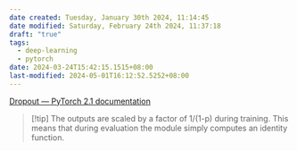 ```yaml
---
date created: Tuesday, January 30th 2024, 11:14:45
date modified: Saturday, February 24th 2024, 11:37:18
draft: "true"
tags:
  - deep-learning
  - pytorch
date: 2024-03-24T15:42:15.1515+08:00
last-modified: 2024-05-01T16:12:52.5252+08:00
---
```


[Dropout — PyTorch 2.1 documentation](https://pytorch.org/docs/stable/generated/torch.nn.Dropout.html#torch.nn.Dropout)

> [!tip] The outputs are scaled by a factor of 1/(1-p) during training. This means that during evaluation the module simply computes an identity function.

